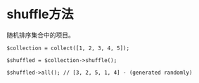 # shuffle方法

随机排序集合中的项目。

```
$collection = collect([1, 2, 3, 4, 5]);

$shuffled = $collection->shuffle();

$shuffled->all(); // [3, 2, 5, 1, 4] - (generated randomly)
```